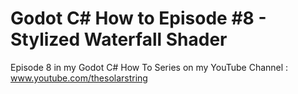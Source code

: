 # Godot C# How to Episode #8 - Stylized Waterfall Shader 

Episode 8 in my Godot C# How To Series on my YouTube Channel : www.youtube.com/thesolarstring
